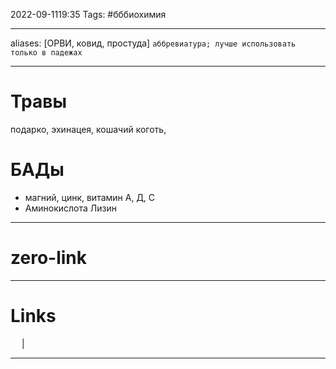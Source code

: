 2022-09-1119:35
Tags: #бббиохимия 

---
aliases: [ОРВИ, ковид, простуда] `аббревиатура; лучше использовать только в падежах`

---
# Травы
подарко, эхинацея, кошачий коготь, 

# БАДы
- магний, цинк, витамин А, Д, С
- Аминокислота Лизин

---
# zero-link


---
# Links
 &emsp; | &emsp; 


---